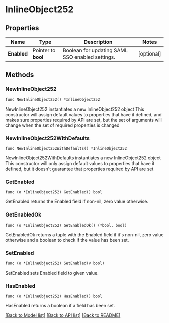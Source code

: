 # InlineObject252

## Properties

Name | Type | Description | Notes
------------ | ------------- | ------------- | -------------
**Enabled** | Pointer to **bool** | Boolean for updating SAML SSO enabled settings. | [optional] 

## Methods

### NewInlineObject252

`func NewInlineObject252() *InlineObject252`

NewInlineObject252 instantiates a new InlineObject252 object
This constructor will assign default values to properties that have it defined,
and makes sure properties required by API are set, but the set of arguments
will change when the set of required properties is changed

### NewInlineObject252WithDefaults

`func NewInlineObject252WithDefaults() *InlineObject252`

NewInlineObject252WithDefaults instantiates a new InlineObject252 object
This constructor will only assign default values to properties that have it defined,
but it doesn't guarantee that properties required by API are set

### GetEnabled

`func (o *InlineObject252) GetEnabled() bool`

GetEnabled returns the Enabled field if non-nil, zero value otherwise.

### GetEnabledOk

`func (o *InlineObject252) GetEnabledOk() (*bool, bool)`

GetEnabledOk returns a tuple with the Enabled field if it's non-nil, zero value otherwise
and a boolean to check if the value has been set.

### SetEnabled

`func (o *InlineObject252) SetEnabled(v bool)`

SetEnabled sets Enabled field to given value.

### HasEnabled

`func (o *InlineObject252) HasEnabled() bool`

HasEnabled returns a boolean if a field has been set.


[[Back to Model list]](../README.md#documentation-for-models) [[Back to API list]](../README.md#documentation-for-api-endpoints) [[Back to README]](../README.md)


